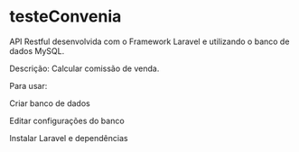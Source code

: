 # testeConvenia

API Restful desenvolvida com o Framework Laravel e utilizando o banco de dados MySQL.

Descrição: Calcular comissão de venda.

Para usar:

Criar banco de dados 

Editar configurações do banco

Instalar Laravel e dependências

